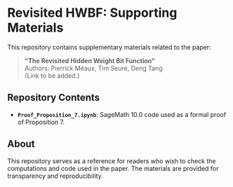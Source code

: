 # Revisited HWBF: Supporting Materials

This repository contains supplementary materials related to the paper:

> **"The Revisited Hidden Weight Bit Function"**  
> Authors: Pierrick Méaux, Tim Seuré, Deng Tang  
> (Link to be added.)

## Repository Contents

- **`Proof_Proposition_7.ipynb`**: SageMath 10.0 code used as a formal proof of Proposition 7.

## About

This repository serves as a reference for readers who wish to check the computations and code used in the paper. The materials are provided for transparency and reproducibility.
